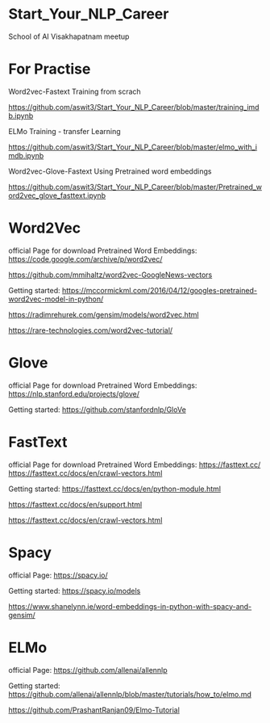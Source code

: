 # Start_Your_NLP_Career
School of AI Visakhapatnam meetup

# For Practise

Word2vec-Fastext Training from scrach 

https://github.com/aswit3/Start_Your_NLP_Career/blob/master/training_imdb.ipynb

ELMo Training - transfer Learning

https://github.com/aswit3/Start_Your_NLP_Career/blob/master/elmo_with_imdb.ipynb

Word2vec-Glove-Fastext Using Pretrained word embeddings 

https://github.com/aswit3/Start_Your_NLP_Career/blob/master/Pretrained_word2vec_glove_fasttext.ipynb

# Word2Vec
official Page for download Pretrained Word Embeddings:
https://code.google.com/archive/p/word2vec/

https://github.com/mmihaltz/word2vec-GoogleNews-vectors

Getting started:
https://mccormickml.com/2016/04/12/googles-pretrained-word2vec-model-in-python/

https://radimrehurek.com/gensim/models/word2vec.html

https://rare-technologies.com/word2vec-tutorial/

# Glove 
official Page for download Pretrained Word Embeddings:
https://nlp.stanford.edu/projects/glove/

Getting started:
https://github.com/stanfordnlp/GloVe

# FastText
official Page for download Pretrained Word Embeddings:
https://fasttext.cc/
https://fasttext.cc/docs/en/crawl-vectors.html

Getting started:
https://fasttext.cc/docs/en/python-module.html

https://fasttext.cc/docs/en/support.html

https://fasttext.cc/docs/en/crawl-vectors.html

# Spacy
official Page:
https://spacy.io/

Getting started:
https://spacy.io/models

https://www.shanelynn.ie/word-embeddings-in-python-with-spacy-and-gensim/

# ELMo
official Page:
https://github.com/allenai/allennlp

Getting started:
https://github.com/allenai/allennlp/blob/master/tutorials/how_to/elmo.md

https://github.com/PrashantRanjan09/Elmo-Tutorial
